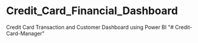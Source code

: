 # Credit_Card_Financial_Dashboard
Credit Card Transaction and Customer Dashboard using Power BI
"# Credit-Card-Manager" 
